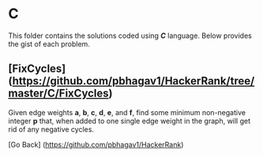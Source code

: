 # C
This folder contains the solutions coded using **_C_** language. Below provides the gist of each problem.

## [FixCycles] (https://github.com/pbhagav1/HackerRank/tree/master/C/FixCycles)
Given edge weights **a**, **b**, **c**, **d**, **e**, and **f**, 
find some minimum non-negative integer **p** that, 
when added to one single edge weight in the graph, will get rid of any negative cycles.



[Go Back] (https://github.com/pbhagav1/HackerRank)